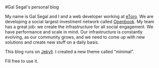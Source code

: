 #Gal Segal's personal blog

My name is Gal Segal and I and a web developer working at [eToro]. We are developing a social largest investment network called [Openbook]. My team has a great job: we create the infrastructure for all social engagement. We have performance and scale in mind. Our infrastructure is constantly evolving, as our community grows, and we need to come up with new solutions and create new stuff on a daily basis.

This blog runs on [Jekyll]. I created a new theme called "minimal".

Fill free to use it.

[eToro]: https://etoro.com
[Openbook]: https://openbook.etoro.com
[Jekyll]: http://jekyllbootstrap.com